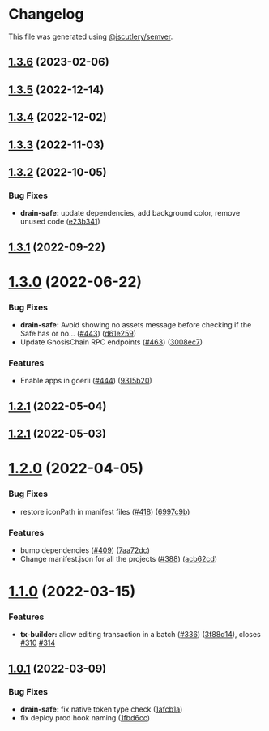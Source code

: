 # Changelog

This file was generated using [@jscutlery/semver](https://github.com/jscutlery/semver).

## [1.3.6](https://github.com/safe-global/safe-react-apps/compare/drain-safe-1.3.5...drain-safe-1.3.6) (2023-02-06)



## [1.3.5](https://github.com/safe-global/safe-react-apps/compare/drain-safe-1.3.4...drain-safe-1.3.5) (2022-12-14)



## [1.3.4](https://github.com/safe-global/safe-react-apps/compare/drain-safe-1.3.3...drain-safe-1.3.4) (2022-12-02)



## [1.3.3](https://github.com/safe-global/safe-react-apps/compare/drain-safe-1.3.2...drain-safe-1.3.3) (2022-11-03)



## [1.3.2](https://github.com/safe-global/safe-react-apps/compare/drain-safe-1.3.1...drain-safe-1.3.2) (2022-10-05)


### Bug Fixes

* **drain-safe:** update dependencies, add background color, remove unused code ([e23b341](https://github.com/safe-global/safe-react-apps/commit/e23b341d2372500849be4d54dd9f63a60431c738))



## [1.3.1](https://github.com/safe-global/safe-react-apps/compare/drain-safe-1.3.0...drain-safe-1.3.1) (2022-09-22)



# [1.3.0](https://github.com/safe-global/safe-react-apps/compare/drain-safe-1.2.1...drain-safe-1.3.0) (2022-06-22)


### Bug Fixes

* **drain-safe:** Avoid showing no assets message before checking if the Safe has or no… ([#443](https://github.com/safe-global/safe-react-apps/issues/443)) ([d61e259](https://github.com/safe-global/safe-react-apps/commit/d61e2599c27cc0d107caf402cd0529b9e9c69a8b))
* Update GnosisChain RPC endpoints ([#463](https://github.com/safe-global/safe-react-apps/issues/463)) ([3008ec7](https://github.com/safe-global/safe-react-apps/commit/3008ec7e687c2b431624cd15fa96319a555506fb))


### Features

* Enable apps in goerli ([#444](https://github.com/safe-global/safe-react-apps/issues/444)) ([9315b20](https://github.com/safe-global/safe-react-apps/commit/9315b206f12e6ca8c0fd35faf3836e5bfd9e9d5a))



## [1.2.1](https://github.com/safe-global/safe-react-apps/compare/drain-safe-1.2.0...drain-safe-1.2.1) (2022-05-04)



## [1.2.1](https://github.com/safe-global/safe-react-apps/compare/drain-safe-1.2.0...drain-safe-1.2.1) (2022-05-03)



# [1.2.0](https://github.com/gnosis/safe-react-apps/compare/drain-safe-1.1.0...drain-safe-1.2.0) (2022-04-05)


### Bug Fixes

* restore iconPath in manifest files ([#418](https://github.com/gnosis/safe-react-apps/issues/418)) ([6997c9b](https://github.com/gnosis/safe-react-apps/commit/6997c9b376719fad6c580e99dd4778b3f7cf2549))


### Features

* bump dependencies ([#409](https://github.com/gnosis/safe-react-apps/issues/409)) ([7aa72dc](https://github.com/gnosis/safe-react-apps/commit/7aa72dc47b69848f5c8e2dc3c3ea6c13f1f74cf8))
* Change manifest.json for all the projects ([#388](https://github.com/gnosis/safe-react-apps/issues/388)) ([acb62cd](https://github.com/gnosis/safe-react-apps/commit/acb62cdb0abb9d3ebdab452217e3ad80cec0c524))



# [1.1.0](https://github.com/gnosis/safe-react-apps/compare/drain-safe-1.0.1...drain-safe-1.1.0) (2022-03-15)


### Features

* **tx-builder:** allow editing transaction in a batch ([#336](https://github.com/gnosis/safe-react-apps/issues/336)) ([3f88d14](https://github.com/gnosis/safe-react-apps/commit/3f88d14c9880d30e7d37c885c2867662739e8f39)), closes [#310](https://github.com/gnosis/safe-react-apps/issues/310) [#314](https://github.com/gnosis/safe-react-apps/issues/314)



## [1.0.1](https://github.com/gnosis/safe-react-apps/compare/drain-safe-1.0.0...drain-safe-1.0.1) (2022-03-09)


### Bug Fixes

* **drain-safe:** fix native token type check ([1afcb1a](https://github.com/gnosis/safe-react-apps/commit/1afcb1a0568cd9c91d92fcac55ee33f3374d247c))
* fix deploy prod hook naming ([1fbd6cc](https://github.com/gnosis/safe-react-apps/commit/1fbd6cc92fa49a88c55b278a3e8cdbb71d38600e))
